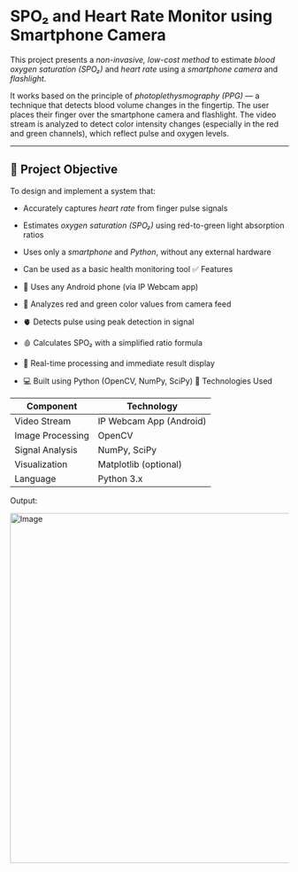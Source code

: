 # SPO₂ and Heart Rate Monitor using Smartphone Camera

This project presents a *non-invasive, low-cost method* to estimate *blood oxygen saturation (SPO₂)* and *heart rate* using a *smartphone camera* and *flashlight*.

It works based on the principle of *photoplethysmography (PPG)* — a technique that detects blood volume changes in the fingertip. The user places their finger over the smartphone camera and flashlight. The video stream is analyzed to detect color intensity changes (especially in the red and green channels), which reflect pulse and oxygen levels.

---

## 🔬 Project Objective

To design and implement a system that:
- Accurately captures *heart rate* from finger pulse signals
- Estimates *oxygen saturation (SPO₂)* using red-to-green light absorption ratios
- Uses only a *smartphone* and *Python*, without any external hardware
- Can be used as a basic health monitoring tool
 ✅ Features

- 📱 Uses any Android phone (via IP Webcam app)
- 🔴 Analyzes red and green color values from camera feed
- 🫀 Detects pulse using peak detection in signal
- 🩸 Calculates SPO₂ with a simplified ratio formula
- 🧠 Real-time processing and immediate result display
- 💻 Built using Python (OpenCV, NumPy, SciPy)
🧰 Technologies Used

| Component       | Technology                |
|----------------|----------------------------|
| Video Stream    | IP Webcam App (Android)   |
| Image Processing| OpenCV                    |
| Signal Analysis | NumPy, SciPy              |
| Visualization   | Matplotlib (optional)     |
| Language        | Python 3.x                |

 Output:



 
 <img width="608" height="632" alt="Image" src="https://github.com/user-attachments/assets/de2607d3-3bed-4631-9ff4-d51ccbf6e56f" />

